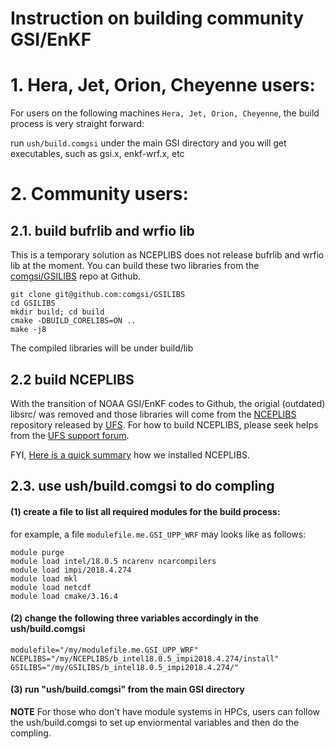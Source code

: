 # Instruction on building community GSI/EnKF

# 1. Hera, Jet, Orion, Cheyenne users:
For users on the following machines `Hera, Jet, Orion, Cheyenne`, the build process is very straight forward:

  run `ush/build.comgsi` under the main GSI directory and you will get executables, such as gsi.x, enkf-wrf.x, etc

# 2. Community users:

## 2.1. build bufrlib and wrfio lib
This is a temporary solution as NCEPLIBS does not release bufrlib and wrfio lib at the moment. 
You can build these two libraries from the [comgsi/GSILIBS](https://github.com/comgsi/GSILIBS) repo at Github. 
```
git clone git@github.com:comgsi/GSILIBS
cd GSILIBS
mkdir build; cd build
cmake -DBUILD_CORELIBS=ON ..
make -j8
```
The compiled libraries will be under build/lib

## 2.2 build NCEPLIBS
With the transition of NOAA GSI/EnKF codes to Github, the origial (outdated) libsrc/ was removed and those libraries will come from the [NCEPLIBS](https://github.com/NOAA-EMC/NCEPLIBS) repository released by [UFS](https://github.com/ufs-community/ufs-weather-model/wiki).  For how to build NCEPLIBS, please seek helps from the [UFS support forum](https://forums.ufscommunity.org).

FYI, [Here is a quick summary](NCEPLIBS.md) how we installed NCEPLIBS.

## 2.3. use ush/build.comgsi to do compling

#### (1) create a file to list all required modules for the build process:
for example, a file `modulefile.me.GSI_UPP_WRF` may looks like as follows:
```
module purge
module load intel/18.0.5 ncarenv ncarcompilers
module load impi/2018.4.274
module load mkl
module load netcdf
module load cmake/3.16.4
```
#### (2) change the following three variables accordingly in the ush/build.comgsi
    modulefile="/my/modulefile.me.GSI_UPP_WRF"
    NCEPLIBS="/my/NCEPLIBS/b_intel18.0.5_impi2018.4.274/install"
    GSILIBS="/my/GSILIBS/b_intel18.0.5_impi2018.4.274/"

#### (3) run "ush/build.comgsi" from the main GSI directory

**NOTE** For those who don't have module systems in HPCs, users can follow the ush/build.comgsi to set up enviormental variables and then do the compling.


